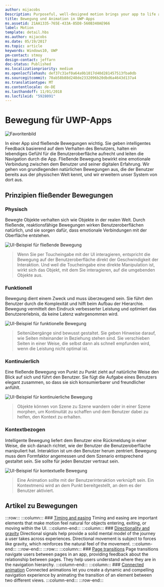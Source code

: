```yaml
---
author: mijacobs
Description: Purposeful, well-designed motion brings your app to life and makes the experience feel crafted and polished. Help users understand context changes, and tie experiences together with visual transitions.
title: Bewegung und Animation in UWP-Apps
ms.assetid: 21AA1335-765E-433A-85D8-560B340AE966
label: Motion
template: detail.hbs
ms.author: mijacobs
ms.date: 05/19/2017
ms.topic: article
keywords: Windows10, UWP
pm-contact: stmoy
design-contact: jeffarn
doc-status: Published
ms.localizationpriority: medium
ms.openlocfilehash: def37c31ef0a64a9b1017d40d281457513fba0db
ms.sourcegitcommit: 70ab58b88d248de2332096b20dbd6a4643d137a4
ms.translationtype: MT
ms.contentlocale: de-DE
ms.lasthandoff: 11/01/2018
ms.locfileid: "5928091"
---
```

# <a name="motion-for-uwp-apps"></a>Bewegung für UWP-Apps

![Favoritenbild](images/header-motion2.svg)

In einer App sind fließende Bewegungen wichtig. Sie geben intelligentes Feedback basierend auf dem Verhalten des Benutzers, halten ein lebendiges Gefühl für die Benutzeroberfläche aufrecht und leiten die Navigation durch die App. Fließende Bewegung bewirkt eine emotionale Verbindung zwischen dem Benutzer und seiner digitalen Erfahrung. Wir gehen von grundlegenden natürlichen Bewegungen aus, die der Benutzer bereits aus der physischen Welt kennt, und wir erweitern unser System von dort aus.

## <a name="fluent-motion-principles"></a>Prinzipien fließender Bewegungen

### <a name="physical"></a>Physisch

Bewegte Objekte verhalten sich wie Objekte in der realen Welt. Durch fließende, reaktionsfähige Bewegungen wirken Benutzeroberflächen natürlich, und sie sorgen dafür, dass emotionale Verbindungen mit der Oberfläche entstehen.

![UI-Beispiel für fließende Bewegung](images/Physical.gif)
> Wenn Sie per Toucheingabe mit der UI interagieren, entspricht die Bewegung auf der Benutzeroberfläche direkt der Geschwindigkeit der Interaktion. Und weil die Toucheingabe eine direkte Manipulation ist, wirkt sich das Objekt, mit dem Sie interagieren, auf die umgebenden Objekte aus.

### <a name="functional"></a>Funktionell

Bewegung dient einem Zweck und muss überzeugend sein. Sie führt den Benutzer durch die Komplexität und hilft beim Aufbau der Hierarchie. Bewegung vermittelt den Eindruck verbesserter Leistung und optimiert das Benutzererlebnis, da keine Latenz wahrgenommen wird.

![UI-Beispiel für funktionelle Bewegung](images/functional.gif)
> Seitenübergänge sind bewusst gestaltet. Sie geben Hinweise darauf, wie Seiten miteinander in Beziehung stehen sind. Sie verschieben Seiten in einer Weise, die selbst dann als schnell empfunden wird, wenn die Leistung nicht optimal ist.

### <a name="continuous"></a>Kontinuierlich

Eine fließende Bewegung von Punkt zu Punkt zieht auf natürliche Weise den Blick auf sich und führt den Benutzer. Sie fügt die Aufgabe eines Benutzers elegant zusammen, so dass sie sich konsumierbarer und freundlicher anfühlt.

![UI-Beispiel für kontinuierliche Bewegung](images/continuous3.gif)
> Objekte können von Szene zu Szene wandern oder in einer Szene morphen, um Kontinuität zu schaffen und dem Benutzer dabei zu helfen, den Kontext zu erhalten.

### <a name="contextual"></a>Kontextbezogen

Intelligente Bewegung liefert dem Benutzer eine Rückmeldung in einer Weise, die sich danach richtet, wie der Benutzer die Benutzeroberfläche manipuliert hat. Interaktion ist um den Benutzer herum zentriert. Bewegung muss dem Formfaktor angemessen und dem Szenario entsprechend gestaltet sein. Sie sollte für jeden Benutzer vertraut sein.

![UI-Beispiel für kontextuelle Bewegung](images/Contextual.gif)
> Eine Animation sollte mit der Benutzerinteraktion verknüpft sein. Ein Kontextmenü wird an dem Punkt bereitgestellt, an dem es der Benutzer aktiviert. 

## <a name="motion-articles"></a>Artikel zu Bewegungen

:::row:::
    :::column:::
        ### [Timing and easing](timing-and-easing.md)
        Timing and easing are important elements that make motion feel natural for objects entering, exiting, or moving within the UI.
    :::column-end:::
    :::column:::
        ### [Directionality and gravity](directionality-and-gravity.md)
        Directional signals help provide a solid mental model of the journey a user takes across experiences. Directional movement is subject to forces like gravity, which reinforces the natural feel of the movement.
    :::column-end:::
:::row-end:::
:::row:::
    :::column:::
        ### [Page transitions](page-transitions.md)
        Page transitions navigate users between pages in an app, providing feedback about the relationship between pages. They help users understand where they are in the navigation hierarchy.
    :::column-end:::
    :::column:::
        ### [Connected animation](connected-animation.md)
        Connected animations let you create a dynamic and compelling navigation experience by animating the transition of an element between two different views.
    :::column-end:::
:::row-end:::
